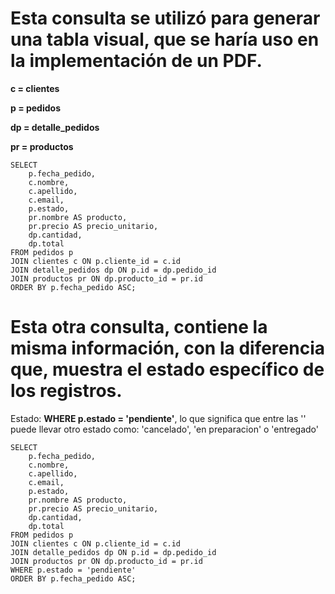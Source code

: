 # Esta consulta se utilizó para generar una tabla visual, que se haría uso en la implementación de un PDF.

**c = clientes**

**p = pedidos**

**dp = detalle_pedidos**

**pr = productos**

```
SELECT
	p.fecha_pedido,
    c.nombre,
    c.apellido,
    c.email,
    p.estado,
    pr.nombre AS producto,
	pr.precio AS precio_unitario,
    dp.cantidad,
    dp.total
FROM pedidos p
JOIN clientes c ON p.cliente_id = c.id
JOIN detalle_pedidos dp ON p.id = dp.pedido_id
JOIN productos pr ON dp.producto_id = pr.id
ORDER BY p.fecha_pedido ASC;
```
# Esta otra consulta, contiene la misma información, con la diferencia que, muestra el estado específico de los registros.

Estado: **WHERE p.estado = 'pendiente'**, lo que significa que entre las '' puede llevar otro estado como: 'cancelado', 'en preparacion' o 'entregado'

```
SELECT
    p.fecha_pedido,
    c.nombre,
    c.apellido,
    c.email,
    p.estado,
    pr.nombre AS producto,
    pr.precio AS precio_unitario,
    dp.cantidad,
    dp.total
FROM pedidos p
JOIN clientes c ON p.cliente_id = c.id
JOIN detalle_pedidos dp ON p.id = dp.pedido_id
JOIN productos pr ON dp.producto_id = pr.id
WHERE p.estado = 'pendiente'
ORDER BY p.fecha_pedido ASC;
```

